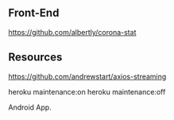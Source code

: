 ## Front-End
https://github.com/albertly/corona-stat

## Resources
https://github.com/andrewstart/axios-streaming

heroku maintenance:on
heroku maintenance:off

Android App.
